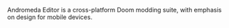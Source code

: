 Andromeda Editor is a cross-platform Doom modding suite, with emphasis on design for mobile devices.
